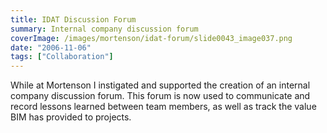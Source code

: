 ```yaml
---
title: IDAT Discussion Forum
summary: Internal company discussion forum
coverImage: /images/mortenson/idat-forum/slide0043_image037.png
date: "2006-11-06"
tags: ["Collaboration"]
---
```


While at Mortenson I instigated and supported the creation of an internal company discussion forum. This forum is now used to communicate and record lessons learned between team members, as well as track the value BIM has provided to projects.
